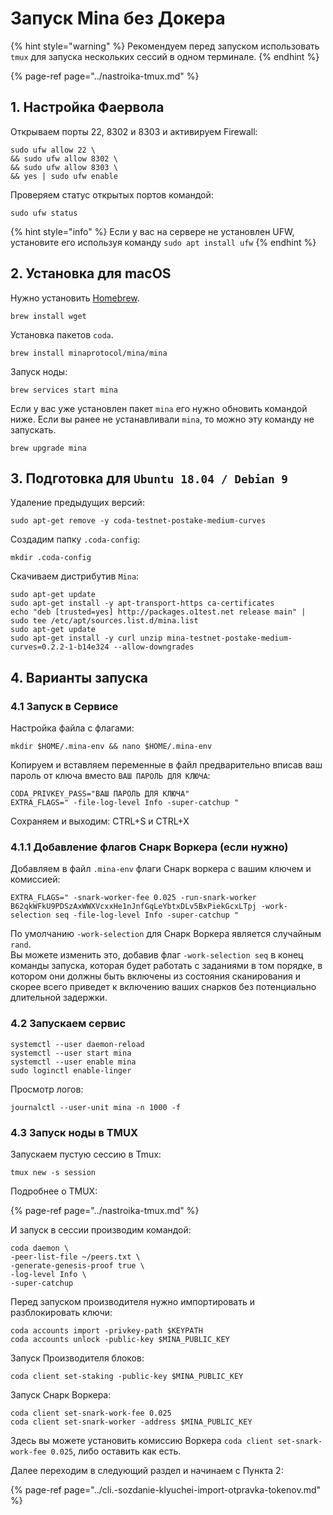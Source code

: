 # Запуск Mina без Докера

{% hint style="warning" %}
Рекомендуем перед запуском использовать `tmux` для запуска нескольких сессий в одном терминале.
{% endhint %}

{% page-ref page="../nastroika-tmux.md" %}

## 1. Настройка Фаервола

Открываем порты 22, 8302 и 8303 и активируем Firewall:

```text
sudo ufw allow 22 \
&& sudo ufw allow 8302 \
&& sudo ufw allow 8303 \
&& yes | sudo ufw enable
```

Проверяем статус открытых портов командой:

```text
sudo ufw status
```

{% hint style="info" %}
Если у вас на сервере не установлен UFW, установите его используя команду `sudo apt install ufw`
{% endhint %}

## 2. Установка для macOS

Нужно установить [Homebrew](https://brew.sh/).

```text
brew install wget
```

Установка пакетов `coda`.

```text
brew install minaprotocol/mina/mina
```

Запуск ноды:

```text
brew services start mina
```

Если у вас уже установлен пакет `mina` его нужно обновить командой ниже. Если вы ранее не устанавливали `mina`, то можно эту команду не запускать.

```text
brew upgrade mina
```

## 3. Подготовка для `Ubuntu 18.04 / Debian 9`

Удаление предыдущих версий:

```text
sudo apt-get remove -y coda-testnet-postake-medium-curves
```

Создадим папку `.coda-config`:

```text
mkdir .coda-config
```

Скачиваем дистрибутив `Mina`:

```text
sudo apt-get update
sudo apt-get install -y apt-transport-https ca-certificates
echo "deb [trusted=yes] http://packages.o1test.net release main" | sudo tee /etc/apt/sources.list.d/mina.list
sudo apt-get update
sudo apt-get install -y curl unzip mina-testnet-postake-medium-curves=0.2.2-1-b14e324 --allow-downgrades
```

## 4. Варианты запуска

### 4.1 Запуск в Сервисе

Настройка файла с флагами:

```text
mkdir $HOME/.mina-env && nano $HOME/.mina-env
```

Копируем и вставляем переменные в файл предварительно вписав ваш пароль от ключа вместо `ВАШ ПАРОЛЬ ДЛЯ КЛЮЧА`:

```text
CODA_PRIVKEY_PASS="ВАШ ПАРОЛЬ ДЛЯ КЛЮЧА"
EXTRA_FLAGS=" -file-log-level Info -super-catchup "
```

Сохраняем и выходим: CTRL+S и CTRL+X

### 4.1.1 Добавление флагов Снарк Воркера \(если нужно\)

Добавляем в файл `.mina-env` флаги Снарк воркера с вашим ключем и комиссией:

```text
EXTRA_FLAGS=" -snark-worker-fee 0.025 -run-snark-worker B62qkWFkU9PDSzAxWWXVcxxHe1nJnfGqLeYbtxDLv5BxPiekGcxLTpj -work-selection seq -file-log-level Info -super-catchup "
```

По умолчанию `-work-selection` для Снарк Воркера является случайным `rand`.  
Вы можете изменить это, добавив флаг `-work-selection seq` в конец команды запуска, которая будет работать с заданиями в том порядке, в котором они должны быть включены из состояния сканирования и скорее всего приведет к включению ваших снарков без потенциально длительной задержки.

### 4.2 Запускаем сервис

```text
systemctl --user daemon-reload
systemctl --user start mina
systemctl --user enable mina
sudo loginctl enable-linger
```

Просмотр логов:

```text
journalctl --user-unit mina -n 1000 -f
```

### 4.3 Запуск ноды в TMUX

Запускаем пустую сессию в Tmux:

```text
tmux new -s session
```

Подробнее о TMUX:

{% page-ref page="../nastroika-tmux.md" %}

И запуск в сессии производим командой:

```text
coda daemon \
-peer-list-file ~/peers.txt \
-generate-genesis-proof true \
-log-level Info \
-super-catchup
```

Перед запуском производителя нужно импортировать и разблокировать ключи:

```text
coda accounts import -privkey-path $KEYPATH
coda accounts unlock -public-key $MINA_PUBLIC_KEY
```

Запуск Производителя блоков:

```text
coda client set-staking -public-key $MINA_PUBLIC_KEY
```

Запуск Снарк Воркера:

```text
coda client set-snark-work-fee 0.025
coda client set-snark-worker -address $MINA_PUBLIC_KEY
```

Здесь вы можете установить комиссию Воркера `coda client set-snark-work-fee 0.025`, либо оставить как есть.

Далее переходим в следующий раздел и начинаем с Пункта 2:

{% page-ref page="../cli.-sozdanie-klyuchei-import-otpravka-tokenov.md" %}

